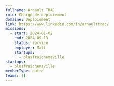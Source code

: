 ```yaml
---
fullname: Arnault TRAC
role: Chargé de déploiement
domaine: Déploiement
link: https://www.linkedin.com/in/arnaulttrac/
missions:
  - start: 2024-01-02
    end: 2024-09-13
    status: service
    employer: Malt
    startups:
      - plusfraichemaville
startups:
  - plusfraichemaville
memberType: autre
teams: []
---
```

